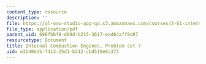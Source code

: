 ```yaml
---
content_type: resource
description: ''
file: https://ol-ocw-studio-app-qa.s3.amazonaws.com/courses/2-61-internal-combustion-engines-spring-2017/e3b40edbf41325d1b312cbd519e6a373_MIT2_61S17_ps7.pdf
file_type: application/pdf
parent_uid: 696fbbf8-d09d-b215-3617-ead64aff9d07
resourcetype: Document
title: Internal Combustion Engines, Problem set 7
uid: e3b40edb-f413-25d1-b312-cbd519e6a373
---
```

